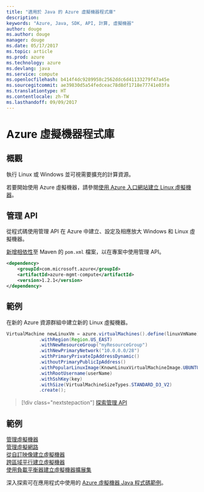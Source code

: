 ```yaml
---
title: "適用於 Java 的 Azure 虛擬機器程式庫"
description: 
keywords: "Azure, Java, SDK, API, 計算, 虛擬機器"
author: douge
ms.author: douge
manager: douge
ms.date: 05/17/2017
ms.topic: article
ms.prod: azure
ms.technology: azure
ms.devlang: java
ms.service: compute
ms.openlocfilehash: b414f4dc9289958c2562ddc6d41133279f47a45e
ms.sourcegitcommit: ae39830d5a54fedceac78d8df1718e77741e03fa
ms.translationtype: HT
ms.contentlocale: zh-TW
ms.lasthandoff: 09/09/2017
---
```

# <a name="azure-virtual-machine-libraries"></a>Azure 虛擬機器程式庫

## <a name="overview"></a>概觀

執行 Linux 或 Windows 並可視需要擴充的計算資源。

若要開始使用 Azure 虛擬機器，請參閱[使用 Azure 入口網站建立 Linux 虛擬機器](/azure/virtual-machines/linux/quick-create-portal)。

## <a name="management-api"></a>管理 API

從程式碼使用管理 API 在 Azure 中建立、設定及相應放大 Windows 和 Linux 虛擬機器。

[新增相依性](https://maven.apache.org/guides/getting-started/index.html#How_do_I_use_external_dependencies)至 Maven 的 `pom.xml` 檔案，以在專案中使用管理 API。  

```XML
<dependency>
    <groupId>com.microsoft.azure</groupId>
    <artifactId>azure-mgmt-compute</artifactId>
    <version>1.2.1</version>
</dependency>
```   


## <a name="example"></a>範例

在新的 Azure 資源群組中建立新的 Linux 虛擬機器。

```java
VirtualMachine newLinuxVm = azure.virtualMachines().define(linuxVmName)
            .withRegion(Region.US_EAST)
            .withNewResourceGroup("myResourceGroup")
            .withNewPrimaryNetwork("10.0.0.0/28")
            .withPrimaryPrivateIpAddressDynamic()
            .withoutPrimaryPublicIpAddress()
            .withPopularLinuxImage(KnownLinuxVirtualMachineImage.UBUNTU_SERVER_16_04_LTS)
            .withRootUsername(userName)
            .withSshKey(key)
            .withSize(VirtualMachineSizeTypes.STANDARD_D3_V2)
            .create();
```

> [!div class="nextstepaction"]
> [探索管理 API](/java/api/overview/azure/virtualmachines/managementapi)


## <a name="samples"></a>範例

[管理虛擬機器][1]   
[管理虛擬網路][6]   
[從自訂映像建立虛擬機器][2]   
[跨區域平行建立虛擬機器][5]    
[使用負載平衡器建立虛擬機器擴展集][7]    

[1]: ../docs-ref-conceptual/java-sdk-manage-virtual-machines.md
[2]: https://azure.microsoft.com/resources/samples/managed-disk-java-create-virtual-machine-using-custom-image/
[5]: ../docs-ref-conceptual/java-sdk-virtual-machines-in-parallel.md
[6]: ../docs-ref-conceptual/java-sdk-manage-virtual-networks.md
[7]: ../docs-ref-conceptual/java-sdk-manage-vm-scalesets.md

深入探索可在應用程式中使用的 [Azure 虛擬機器 Java 程式碼範例](https://azure.microsoft.com/resources/samples/?platform=java&term=VM)。